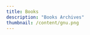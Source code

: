 ```yaml
---
title: Books
description: "Books Archives"
thumbnail: /content/gnu.png
---
```


<LogsArchives cat='books' />
